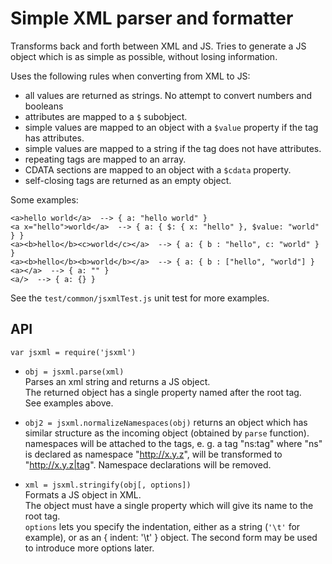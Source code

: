 
# Simple XML parser and formatter

Transforms back and forth between XML and JS.
Tries to generate a JS object which is as simple as possible, without losing information.

Uses the following rules when converting from XML to JS:
* all values are returned as strings. No attempt to convert numbers and booleans
* attributes are mapped to a `$` subobject.
* simple values are mapped to an object with a `$value` property if the tag has attributes. 
* simple values are mapped to a string if the tag does not have attributes.
* repeating tags are mapped to an array.
* CDATA sections are mapped to an object with a `$cdata` property.
* self-closing tags are returned as an empty object.

Some examples:

```
<a>hello world</a>  --> { a: "hello world" }
<a x="hello">world</a>  --> { a: { $: { x: "hello" }, $value: "world" } }
<a><b>hello</b><c>world</c></a>  --> { a: { b : "hello", c: "world" } }
<a><b>hello</b><b>world</b></a>  --> { a: { b : ["hello", "world"] }
<a></a>  --> { a: "" }
<a/>  --> { a: {} }
```

See the `test/common/jsxmlTest.js` unit test for more examples.

## API

`var jsxml = require('jsxml')`  

* `obj = jsxml.parse(xml)`  
  Parses an xml string and returns a JS object.  
  The returned object has a single property named after the root tag.  
  See examples above.
* `obj2 = jsxml.normalizeNamespaces(obj)`
  returns an object which has similar structure as the incoming object (obtained by `parse` function).
  namespaces will be attached to the tags, e. g. a tag "ns:tag" where "ns" is declared as namespace "http://x.y.z", will be transformed to "http://x.y.z|tag". Namespace declarations will be removed.


* `xml = jsxml.stringify(obj[, options])`  
  Formats a JS object in XML.  
  The object must have a single property which will give its name to the root tag.  
  `options` lets you specify the indentation, either as a string (`'\t'` for example),
  or as an { indent: '\t' } object. The second form may be used to introduce more options later.
